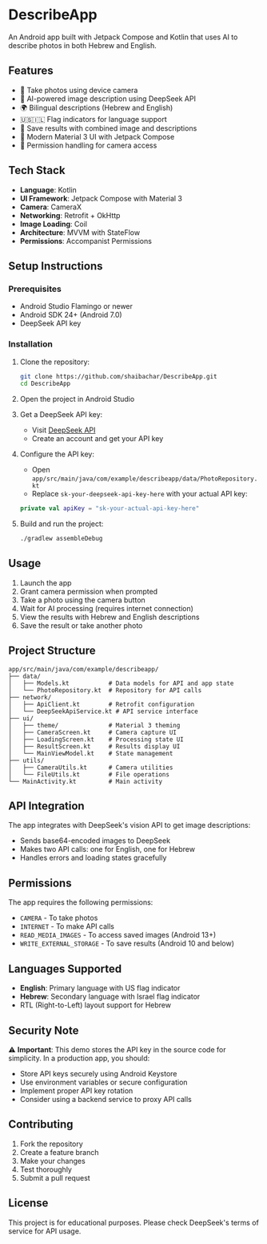 # DescribeApp

An Android app built with Jetpack Compose and Kotlin that uses AI to describe photos in both Hebrew and English.

## Features

- 📸 Take photos using device camera
- 🤖 AI-powered image description using DeepSeek API
- 🌍 Bilingual descriptions (Hebrew and English)
- 🇺🇸🇮🇱 Flag indicators for language support
- 💾 Save results with combined image and descriptions
- 📱 Modern Material 3 UI with Jetpack Compose
- 🔧 Permission handling for camera access

## Tech Stack

- **Language**: Kotlin
- **UI Framework**: Jetpack Compose with Material 3
- **Camera**: CameraX
- **Networking**: Retrofit + OkHttp
- **Image Loading**: Coil
- **Architecture**: MVVM with StateFlow
- **Permissions**: Accompanist Permissions

## Setup Instructions

### Prerequisites

- Android Studio Flamingo or newer
- Android SDK 24+ (Android 7.0)
- DeepSeek API key

### Installation

1. Clone the repository:
   ```bash
   git clone https://github.com/shaibachar/DescribeApp.git
   cd DescribeApp
   ```

2. Open the project in Android Studio

3. Get a DeepSeek API key:
   - Visit [DeepSeek API](https://platform.deepseek.com)
   - Create an account and get your API key

4. Configure the API key:
   - Open `app/src/main/java/com/example/describeapp/data/PhotoRepository.kt`
   - Replace `sk-your-deepseek-api-key-here` with your actual API key:
   ```kotlin
   private val apiKey = "sk-your-actual-api-key-here"
   ```

5. Build and run the project:
   ```bash
   ./gradlew assembleDebug
   ```

## Usage

1. Launch the app
2. Grant camera permission when prompted
3. Take a photo using the camera button
4. Wait for AI processing (requires internet connection)
5. View the results with Hebrew and English descriptions
6. Save the result or take another photo

## Project Structure

```
app/src/main/java/com/example/describeapp/
├── data/
│   ├── Models.kt           # Data models for API and app state
│   └── PhotoRepository.kt  # Repository for API calls
├── network/
│   ├── ApiClient.kt        # Retrofit configuration
│   └── DeepSeekApiService.kt # API service interface
├── ui/
│   ├── theme/              # Material 3 theming
│   ├── CameraScreen.kt     # Camera capture UI
│   ├── LoadingScreen.kt    # Processing state UI
│   ├── ResultScreen.kt     # Results display UI
│   └── MainViewModel.kt    # State management
├── utils/
│   ├── CameraUtils.kt      # Camera utilities
│   └── FileUtils.kt        # File operations
└── MainActivity.kt         # Main activity
```

## API Integration

The app integrates with DeepSeek's vision API to get image descriptions:

- Sends base64-encoded images to DeepSeek
- Makes two API calls: one for English, one for Hebrew
- Handles errors and loading states gracefully

## Permissions

The app requires the following permissions:
- `CAMERA` - To take photos
- `INTERNET` - To make API calls
- `READ_MEDIA_IMAGES` - To access saved images (Android 13+)
- `WRITE_EXTERNAL_STORAGE` - To save results (Android 10 and below)

## Languages Supported

- **English**: Primary language with US flag indicator
- **Hebrew**: Secondary language with Israel flag indicator
- RTL (Right-to-Left) layout support for Hebrew

## Security Note

⚠️ **Important**: This demo stores the API key in the source code for simplicity. In a production app, you should:
- Store API keys securely using Android Keystore
- Use environment variables or secure configuration
- Implement proper API key rotation
- Consider using a backend service to proxy API calls

## Contributing

1. Fork the repository
2. Create a feature branch
3. Make your changes
4. Test thoroughly
5. Submit a pull request

## License

This project is for educational purposes. Please check DeepSeek's terms of service for API usage.
